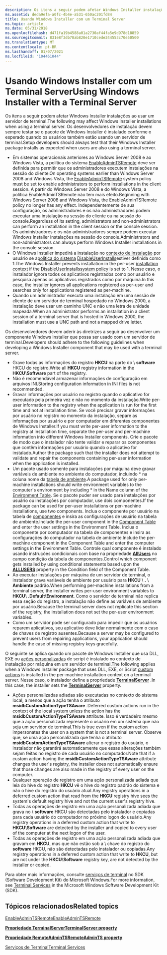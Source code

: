 ```yaml
---
description: Os itens a seguir podem afetar Windows Installer instalações ao usar um servidor de terminal. Os desenvolvedores de instalação devem sempre testar se o pacote de Windows Installer é instalado conforme o esperado quando os usuários também estão usando um servidor de terminal.
ms.assetid: deda9efa-a0fc-4b4e-a531-650ac201fd84
title: Usando Windows Installer com um Terminal Server
ms.topic: article
ms.date: 05/31/2018
ms.openlocfilehash: d471fa19b4588a01a2730af44fa5e9d978d18859
ms.sourcegitcommit: 831e8f3db78ab820e1710cede244553c70e50500
ms.translationtype: MT
ms.contentlocale: pt-BR
ms.lasthandoff: 01/07/2021
ms.locfileid: "104461044"
---
```

# <a name="using-windows-installer-with-a-terminal-server"></a><span data-ttu-id="2467c-104">Usando Windows Installer com um Terminal Server</span><span class="sxs-lookup"><span data-stu-id="2467c-104">Using Windows Installer with a Terminal Server</span></span>

<span data-ttu-id="2467c-105">Os itens a seguir podem afetar Windows Installer instalações ao usar um servidor de terminal.</span><span class="sxs-lookup"><span data-stu-id="2467c-105">The following may affect Windows Installer installations when using a terminal server.</span></span> <span data-ttu-id="2467c-106">Os desenvolvedores de instalação devem sempre testar se o pacote de Windows Installer é instalado conforme o esperado quando os usuários também estão usando um servidor de terminal.</span><span class="sxs-lookup"><span data-stu-id="2467c-106">Setup developers should always test that their Windows Installer package installs as expected when users are also using a terminal server.</span></span>

-   <span data-ttu-id="2467c-107">Em sistemas operacionais anteriores ao Windows Server 2008 e ao Windows Vista, a política do sistema [EnableAdminTSRemote](enableadmintsremote.md) deve ser definida para permitir que os administradores executem instalações na sessão do cliente.</span><span class="sxs-lookup"><span data-stu-id="2467c-107">On operating systems earlier than Windows Server 2008 and Windows Vista, the [EnableAdminTSRemote](enableadmintsremote.md) system policy must be set to enable administrators to perform installations in the client session.</span></span> <span data-ttu-id="2467c-108">A partir do Windows Server 2008 e do Windows Vista, a política EnableAdminTSRemote não tem mais efeito.</span><span class="sxs-lookup"><span data-stu-id="2467c-108">Beginning with Windows Server 2008 and Windows Vista, the EnableAdminTSRemote policy no longer has any effect.</span></span> <span data-ttu-id="2467c-109">Independentemente de sua configuração, os administradores e os não administradores podem executar uma instalação na sessão do cliente ou na sessão do console.</span><span class="sxs-lookup"><span data-stu-id="2467c-109">Regardless of its setting, administrators and non-administrators can perform an installation in the client session or the console session.</span></span> <span data-ttu-id="2467c-110">Os administradores e os não administradores sempre podem executar Windows Installer instalações na sessão do console.</span><span class="sxs-lookup"><span data-stu-id="2467c-110">Administrators and non-administrators can always perform Windows Installer installations in the console session.</span></span>
-   <span data-ttu-id="2467c-111">O Windows Installer impedirá a instalação no [contexto de instalação](installation-context.md) por usuário se a[política do sistema](system-policy.md) [DisableUserInstalls](disableuserinstalls.md)estiver definida como 1.</span><span class="sxs-lookup"><span data-stu-id="2467c-111">The Windows Installer prevents installation in the per-user [installation context](installation-context.md) if the [DisableUserInstalls](disableuserinstalls.md)[system policy](system-policy.md) is set to 1.</span></span> <span data-ttu-id="2467c-112">Nesse caso, o instalador ignora todos os aplicativos registrados como por usuário e pesquisa apenas os aplicativos registrados como por máquina.</span><span class="sxs-lookup"><span data-stu-id="2467c-112">In this case, the installer ignores all applications registered as per-user and searches only for applications registered as per-machine.</span></span>
-   <span data-ttu-id="2467c-113">Quando um administrador executa uma instalação em uma sessão de cliente de um servidor de terminal hospedado no Windows 2000, a instalação deve usar um caminho UNC e não uma letra de unidade mapeada.</span><span class="sxs-lookup"><span data-stu-id="2467c-113">When an administrator performs an installation in a client session of a terminal server that is hosted in Windows 2000, the installation must use a UNC path and not a mapped drive letter.</span></span>

<span data-ttu-id="2467c-114">Os desenvolvedores devem aderir às diretrizes a seguir ao desenvolver um componente Windows Installer que possa ser usado com um servidor de terminal.</span><span class="sxs-lookup"><span data-stu-id="2467c-114">Developers should adhere to the following guidelines when developing a Windows Installer component that may be used with a terminal server.</span></span>

-   <span data-ttu-id="2467c-115">Grave todas as informações do registro **HKCU** na parte do  \\ **software** HKCU do registro.</span><span class="sxs-lookup"><span data-stu-id="2467c-115">Write all **HKCU** registry information in the **HKCU**\\**Software** part of the registry.</span></span>
-   <span data-ttu-id="2467c-116">Não é recomendável armazenar informações de configuração em arquivos INI.</span><span class="sxs-lookup"><span data-stu-id="2467c-116">Storing configuration information in INI files is not recommended.</span></span>
-   <span data-ttu-id="2467c-117">Gravar informações por usuário no registro quando o aplicativo for executado pela primeira vez e não no momento da instalação.</span><span class="sxs-lookup"><span data-stu-id="2467c-117">Write per-user information to the registry when the application is run for the first time and not at installation time.</span></span> <span data-ttu-id="2467c-118">Se você precisar gravar informações por usuário no registro no momento da instalação, separe as informações por usuário e por computador em diferentes componentes de Windows Installer.</span><span class="sxs-lookup"><span data-stu-id="2467c-118">If you must write per-user information to the registry at installation time, separate the per-user and per-machine information into different Windows Installer components.</span></span> <span data-ttu-id="2467c-119">Crie o pacote de modo que o instalador não tente validar e reparar os componentes que contêm informações por usuário quando o aplicativo for instalado.</span><span class="sxs-lookup"><span data-stu-id="2467c-119">Author the package such that the installer does not attempt to validate and repair the components containing per-user information when the application is installed.</span></span>
-   <span data-ttu-id="2467c-120">Um pacote usado somente para instalações por máquina deve gravar variáveis de ambiente no ambiente do computador, incluindo \* na coluna nome da [tabela de ambiente](environment-table.md).</span><span class="sxs-lookup"><span data-stu-id="2467c-120">A package used for only per-machine installations should write environment variables to the computer's environment by including \* in the Name column of the [Environment Table](environment-table.md).</span></span> <span data-ttu-id="2467c-121">Se o pacote puder ser usado para instalações por usuário ou instalações por computador, use dois componentes.</span><span class="sxs-lookup"><span data-stu-id="2467c-121">If the package can be used for per-user installations or per-machine installations, use two components.</span></span> <span data-ttu-id="2467c-122">Inclua o componente por usuário na tabela de [componentes](condition-table.md) e insira as configurações de usuário na tabela de ambiente.</span><span class="sxs-lookup"><span data-stu-id="2467c-122">Include the per-user component in the [Component Table](condition-table.md) and enter the user settings in the Environment Table.</span></span> <span data-ttu-id="2467c-123">Inclua o componente por computador na tabela de componentes e insira as configurações do computador na tabela de ambiente.</span><span class="sxs-lookup"><span data-stu-id="2467c-123">Include the per-machine component in the Component Table and enter the computer settings in the Environment Table.</span></span> <span data-ttu-id="2467c-124">Controle qual componente é instalado usando instruções condicionais com base na propriedade [**AllUsers**](allusers.md) no campo condição da tabela de componentes.</span><span class="sxs-lookup"><span data-stu-id="2467c-124">Control which component gets installed by using conditional statements based upon the [**ALLUSERS**](allusers.md) property in the Condition field of the Component Table.</span></span>
-   <span data-ttu-id="2467c-125">Ao executar instalações por máquina de um servidor de terminal, o instalador grava variáveis de ambiente por usuário para **HKCU** \\ **.** \\ **Ambiente** padrão.</span><span class="sxs-lookup"><span data-stu-id="2467c-125">When performing per-machine installations from a terminal server, the installer writes per-user environment variables to **HKCU**\\ **.Default**\\**Environment**.</span></span> <span data-ttu-id="2467c-126">Como o servidor de terminal não replica essa seção do registro, a instalação não define as variáveis de ambiente por usuário.</span><span class="sxs-lookup"><span data-stu-id="2467c-126">Because the terminal server does not replicate this section of the registry, the installation does not set the per-user environment variables.</span></span>
-   <span data-ttu-id="2467c-127">Como um servidor pode ser configurado para impedir que os usuários reparem aplicativos, seu aplicativo deve lidar normalmente com o caso de chaves de registro ausentes.</span><span class="sxs-lookup"><span data-stu-id="2467c-127">Because a server may be configured to prevent users from repairing applications, your application should handle the case of missing registry keys gracefully.</span></span>

<span data-ttu-id="2467c-128">O seguinte se aplica quando um pacote de Windows Installer que usa DLL, EXE ou [ações personalizadas](custom-actions.md) de script é instalado no contexto de instalação por máquina em um servidor de terminal.</span><span class="sxs-lookup"><span data-stu-id="2467c-128">The following applies when a Windows Installer package that uses DLL, EXE, or Script [custom actions](custom-actions.md) is installed in the per-machine installation context on a terminal server.</span></span> <span data-ttu-id="2467c-129">Nesse caso, o instalador define a propriedade [**TerminalServer**](terminalserver.md) .</span><span class="sxs-lookup"><span data-stu-id="2467c-129">In this case, the installer sets the [**TerminalServer**](terminalserver.md) property.</span></span>

-   <span data-ttu-id="2467c-130">Ações personalizadas adiadas são executadas no contexto do sistema local, a menos que a ação tenha o atributo **msidbCustomActionTypeTSAware** .</span><span class="sxs-lookup"><span data-stu-id="2467c-130">Deferred custom actions run in the context of the local system unless the action has the **msidbCustomActionTypeTSAware** attribute.</span></span> <span data-ttu-id="2467c-131">Isso é verdadeiro mesmo que a ação personalizada represente o usuário em um sistema que não seja um servidor de terminal.</span><span class="sxs-lookup"><span data-stu-id="2467c-131">This is true even if the custom action impersonates the user on a system that is not a terminal server.</span></span> <span data-ttu-id="2467c-132">Observe que, se uma ação personalizada que tenha o atributo **msidbCustomActionTypeTSAware** alterar o registro do usuário, o instalador não garantirá automaticamente que essas alterações também sejam feitas no registro de cada usuário no computador.</span><span class="sxs-lookup"><span data-stu-id="2467c-132">Note that if a custom action having the **msidbCustomActionTypeTSAware** attribute changes the user's registry, the installer does not automatically ensure that those changes are also made in the registry of every user on the computer.</span></span>
-   <span data-ttu-id="2467c-133">Qualquer operação de registro em uma ação personalizada adiada que leia do hive do registro **HKCU** vê o hive do registro padrão do sistema e não o hive do registro do usuário atual.</span><span class="sxs-lookup"><span data-stu-id="2467c-133">Any registry operations in a deferred custom action that read from the **HKCU** registry hive sees the system's default registry hive and not the current user's registry hive.</span></span>
-   <span data-ttu-id="2467c-134">Todas as operações de registro em uma ação personalizada adiada que grava no \\ **software** HKCU são detectadas pelo instalador e copiadas para cada usuário do computador no próximo logon do usuário.</span><span class="sxs-lookup"><span data-stu-id="2467c-134">Any registry operations in a deferred custom action that write to **HKCU**\\**Software** are detected by the installer and copied to every user of the computer at the next logon of the user.</span></span>
-   <span data-ttu-id="2467c-135">Todas as operações de registro em uma ação personalizada adiada que gravam em **HKCU**, mas que não estão sob a  \\ chave do registro do **software** HKCU, não são detectadas pelo instalador ou copiadas.</span><span class="sxs-lookup"><span data-stu-id="2467c-135">Any registry operations in a deferred custom action that write to **HKCU**, but are not under the **HKCU**\\**Software** registry key, are not detected by the installer or copied.</span></span>

<span data-ttu-id="2467c-136">Para obter mais informações, consulte [serviços de terminal](../termserv/terminal-services-portal.md) no SDK (Software Development Kit) do Microsoft Windows.</span><span class="sxs-lookup"><span data-stu-id="2467c-136">For more information, see [Terminal Services](../termserv/terminal-services-portal.md) in the Microsoft Windows Software Development Kit (SDK).</span></span>

## <a name="related-topics"></a><span data-ttu-id="2467c-137">Tópicos relacionados</span><span class="sxs-lookup"><span data-stu-id="2467c-137">Related topics</span></span>

<dl> <dt>

[<span data-ttu-id="2467c-138">EnableAdminTSRemote</span><span class="sxs-lookup"><span data-stu-id="2467c-138">EnableAdminTSRemote</span></span>](enableadmintsremote.md)
</dt> <dt>

[<span data-ttu-id="2467c-139">**Propriedade TerminalServer**</span><span class="sxs-lookup"><span data-stu-id="2467c-139">**TerminalServer property**</span></span>](terminalserver.md)
</dt> <dt>

[<span data-ttu-id="2467c-140">**Propriedade RemoteAdminTS**</span><span class="sxs-lookup"><span data-stu-id="2467c-140">**RemoteAdminTS property**</span></span>](remoteadmints.md)
</dt> <dt>

[<span data-ttu-id="2467c-141">Serviços de Terminal</span><span class="sxs-lookup"><span data-stu-id="2467c-141">Terminal Services</span></span>](../termserv/terminal-services-portal.md)
</dt> </dl>

 

 
